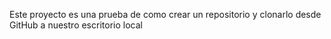 Este proyecto es una prueba de como crear un repositorio y clonarlo desde GitHub a nuestro escritorio local
